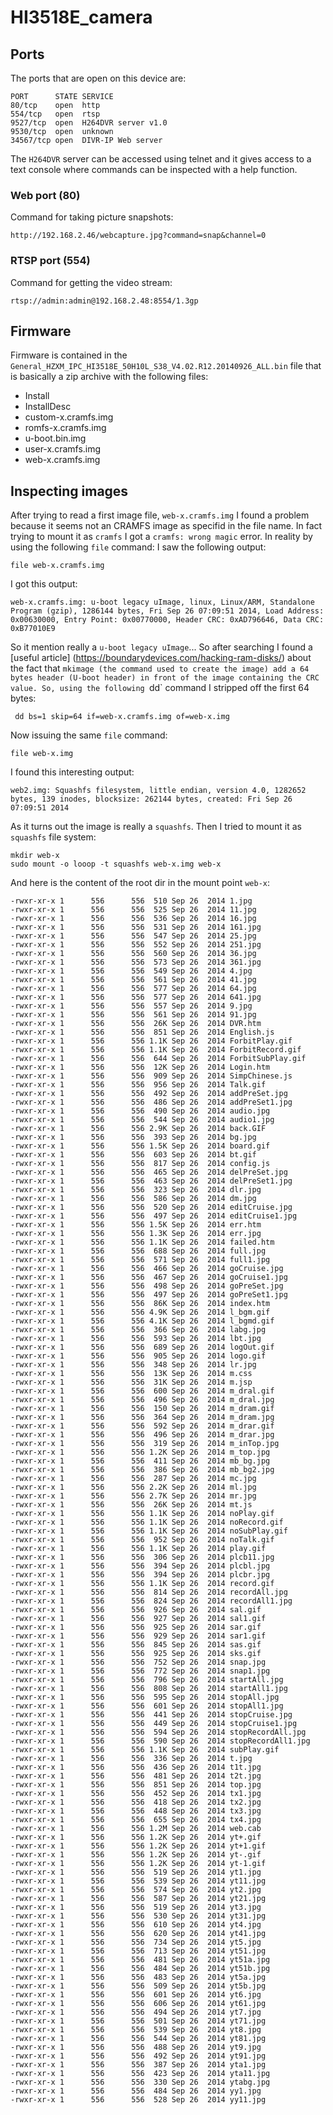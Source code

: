 # HI3518E_camera

## Ports
The ports that are open on this device are:
```
PORT      STATE SERVICE
80/tcp    open  http
554/tcp   open  rtsp
9527/tcp  open  H264DVR server v1.0
9530/tcp  open  unknown
34567/tcp open  DIVR-IP Web server
```
The `H264DVR` server can be accessed using telnet and it gives access to a text console where commands can be inspected with a help function.

### Web port (80)
Command for taking picture snapshots:
```
http://192.168.2.46/webcapture.jpg?command=snap&channel=0
```
### RTSP port (554)
Command for getting the video stream:
```
rtsp://admin:admin@192.168.2.48:8554/1.3gp
```

## Firmware
Firmware is contained in the `General_HZXM_IPC_HI3518E_50H10L_S38_V4.02.R12.20140926_ALL.bin` file that is basically a zip archive with the following files:
* Install
* InstallDesc
* custom-x.cramfs.img
* romfs-x.cramfs.img
* u-boot.bin.img
* user-x.cramfs.img
* web-x.cramfs.img

## Inspecting images
After trying to read a first image file, `web-x.cramfs.img` I found a problem because it seems not an CRAMFS image as specifid in the file name. In fact trying to mount it as `cramfs` I got a `cramfs: wrong magic` error.
In reality by using the following `file` command:
I saw the following output:
```
file web-x.cramfs.img                                                                                                                    
```
I got this output:
```
web-x.cramfs.img: u-boot legacy uImage, linux, Linux/ARM, Standalone Program (gzip), 1286144 bytes, Fri Sep 26 07:09:51 2014, Load Address: 0x00630000, Entry Point: 0x00770000, Header CRC: 0xAD796646, Data CRC: 0xB77010E9
```
So it mention really a `u-boot legacy uImage`... So after searching I found a [useful article] (https://boundarydevices.com/hacking-ram-disks/) about the fact that `mkimage (the command used to create the image) add a 64 bytes header (U-boot header) in front of the image containing the CRC value.
So, using the following `dd` command I stripped off the first 64 bytes:
```
 dd bs=1 skip=64 if=web-x.cramfs.img of=web-x.img 
 ```
 Now issuing the same `file` command:
 ```
 file web-x.img
 ```
 I found this interesting output:
```
web2.img: Squashfs filesystem, little endian, version 4.0, 1282652 bytes, 139 inodes, blocksize: 262144 bytes, created: Fri Sep 26 07:09:51 2014
```
As it turns out the image is really a `squashfs`. Then I tried to mount it as `squashfs` file system:
```
mkdir web-x
sudo mount -o looop -t squashfs web-x.img web-x
```
And here is the content of the root dir in the mount point `web-x`:
```
-rwxr-xr-x 1      556      556  510 Sep 26  2014 1.jpg
-rwxr-xr-x 1      556      556  525 Sep 26  2014 11.jpg
-rwxr-xr-x 1      556      556  536 Sep 26  2014 16.jpg
-rwxr-xr-x 1      556      556  531 Sep 26  2014 161.jpg
-rwxr-xr-x 1      556      556  547 Sep 26  2014 25.jpg
-rwxr-xr-x 1      556      556  552 Sep 26  2014 251.jpg
-rwxr-xr-x 1      556      556  560 Sep 26  2014 36.jpg
-rwxr-xr-x 1      556      556  573 Sep 26  2014 361.jpg
-rwxr-xr-x 1      556      556  549 Sep 26  2014 4.jpg
-rwxr-xr-x 1      556      556  561 Sep 26  2014 41.jpg
-rwxr-xr-x 1      556      556  577 Sep 26  2014 64.jpg
-rwxr-xr-x 1      556      556  577 Sep 26  2014 641.jpg
-rwxr-xr-x 1      556      556  557 Sep 26  2014 9.jpg
-rwxr-xr-x 1      556      556  561 Sep 26  2014 91.jpg
-rwxr-xr-x 1      556      556  26K Sep 26  2014 DVR.htm
-rwxr-xr-x 1      556      556  851 Sep 26  2014 English.js
-rwxr-xr-x 1      556      556 1.1K Sep 26  2014 ForbitPlay.gif
-rwxr-xr-x 1      556      556 1.1K Sep 26  2014 ForbitRecord.gif
-rwxr-xr-x 1      556      556  644 Sep 26  2014 ForbitSubPlay.gif
-rwxr-xr-x 1      556      556  12K Sep 26  2014 Login.htm
-rwxr-xr-x 1      556      556  909 Sep 26  2014 SimpChinese.js
-rwxr-xr-x 1      556      556  956 Sep 26  2014 Talk.gif
-rwxr-xr-x 1      556      556  492 Sep 26  2014 addPreSet.jpg
-rwxr-xr-x 1      556      556  486 Sep 26  2014 addPreSet1.jpg
-rwxr-xr-x 1      556      556  490 Sep 26  2014 audio.jpg
-rwxr-xr-x 1      556      556  544 Sep 26  2014 audio1.jpg
-rwxr-xr-x 1      556      556 2.9K Sep 26  2014 back.GIF
-rwxr-xr-x 1      556      556  393 Sep 26  2014 bg.jpg
-rwxr-xr-x 1      556      556 1.5K Sep 26  2014 board.gif
-rwxr-xr-x 1      556      556  603 Sep 26  2014 bt.gif
-rwxr-xr-x 1      556      556  817 Sep 26  2014 config.js
-rwxr-xr-x 1      556      556  465 Sep 26  2014 delPreSet.jpg
-rwxr-xr-x 1      556      556  463 Sep 26  2014 delPreSet1.jpg
-rwxr-xr-x 1      556      556  323 Sep 26  2014 dlr.jpg
-rwxr-xr-x 1      556      556  586 Sep 26  2014 dm.jpg
-rwxr-xr-x 1      556      556  520 Sep 26  2014 editCruise.jpg
-rwxr-xr-x 1      556      556  497 Sep 26  2014 editCruise1.jpg
-rwxr-xr-x 1      556      556 1.5K Sep 26  2014 err.htm
-rwxr-xr-x 1      556      556 1.3K Sep 26  2014 err.jpg
-rwxr-xr-x 1      556      556 1.1K Sep 26  2014 failed.htm
-rwxr-xr-x 1      556      556  688 Sep 26  2014 full.jpg
-rwxr-xr-x 1      556      556  571 Sep 26  2014 full1.jpg
-rwxr-xr-x 1      556      556  466 Sep 26  2014 goCruise.jpg
-rwxr-xr-x 1      556      556  467 Sep 26  2014 goCruise1.jpg
-rwxr-xr-x 1      556      556  498 Sep 26  2014 goPreSet.jpg
-rwxr-xr-x 1      556      556  497 Sep 26  2014 goPreSet1.jpg
-rwxr-xr-x 1      556      556  86K Sep 26  2014 index.htm
-rwxr-xr-x 1      556      556 4.9K Sep 26  2014 l_bgm.gif
-rwxr-xr-x 1      556      556 4.1K Sep 26  2014 l_bgmd.gif
-rwxr-xr-x 1      556      556  366 Sep 26  2014 labg.jpg
-rwxr-xr-x 1      556      556  593 Sep 26  2014 lbt.jpg
-rwxr-xr-x 1      556      556  689 Sep 26  2014 logOut.gif
-rwxr-xr-x 1      556      556  905 Sep 26  2014 logo.gif
-rwxr-xr-x 1      556      556  348 Sep 26  2014 lr.jpg
-rwxr-xr-x 1      556      556  13K Sep 26  2014 m.css
-rwxr-xr-x 1      556      556  31K Sep 26  2014 m.jsp
-rwxr-xr-x 1      556      556  600 Sep 26  2014 m_dral.gif
-rwxr-xr-x 1      556      556  496 Sep 26  2014 m_dral.jpg
-rwxr-xr-x 1      556      556  150 Sep 26  2014 m_dram.gif
-rwxr-xr-x 1      556      556  364 Sep 26  2014 m_dram.jpg
-rwxr-xr-x 1      556      556  592 Sep 26  2014 m_drar.gif
-rwxr-xr-x 1      556      556  496 Sep 26  2014 m_drar.jpg
-rwxr-xr-x 1      556      556  319 Sep 26  2014 m_inTop.jpg
-rwxr-xr-x 1      556      556 1.2K Sep 26  2014 m_top.jpg
-rwxr-xr-x 1      556      556  411 Sep 26  2014 mb_bg.jpg
-rwxr-xr-x 1      556      556  386 Sep 26  2014 mb_bg2.jpg
-rwxr-xr-x 1      556      556  287 Sep 26  2014 mc.jpg
-rwxr-xr-x 1      556      556 2.2K Sep 26  2014 ml.jpg
-rwxr-xr-x 1      556      556 2.7K Sep 26  2014 mr.jpg
-rwxr-xr-x 1      556      556  26K Sep 26  2014 mt.js
-rwxr-xr-x 1      556      556 1.1K Sep 26  2014 noPlay.gif
-rwxr-xr-x 1      556      556 1.1K Sep 26  2014 noRecord.gif
-rwxr-xr-x 1      556      556 1.1K Sep 26  2014 noSubPlay.gif
-rwxr-xr-x 1      556      556  952 Sep 26  2014 noTalk.gif
-rwxr-xr-x 1      556      556 1.1K Sep 26  2014 play.gif
-rwxr-xr-x 1      556      556  306 Sep 26  2014 plcb11.jpg
-rwxr-xr-x 1      556      556  394 Sep 26  2014 plcbl.jpg
-rwxr-xr-x 1      556      556  394 Sep 26  2014 plcbr.jpg
-rwxr-xr-x 1      556      556 1.1K Sep 26  2014 record.gif
-rwxr-xr-x 1      556      556  814 Sep 26  2014 recordAll.jpg
-rwxr-xr-x 1      556      556  824 Sep 26  2014 recordAll1.jpg
-rwxr-xr-x 1      556      556  926 Sep 26  2014 sal.gif
-rwxr-xr-x 1      556      556  927 Sep 26  2014 sal1.gif
-rwxr-xr-x 1      556      556  925 Sep 26  2014 sar.gif
-rwxr-xr-x 1      556      556  929 Sep 26  2014 sar1.gif
-rwxr-xr-x 1      556      556  845 Sep 26  2014 sas.gif
-rwxr-xr-x 1      556      556  925 Sep 26  2014 sks.gif
-rwxr-xr-x 1      556      556  752 Sep 26  2014 snap.jpg
-rwxr-xr-x 1      556      556  772 Sep 26  2014 snap1.jpg
-rwxr-xr-x 1      556      556  796 Sep 26  2014 startAll.jpg
-rwxr-xr-x 1      556      556  808 Sep 26  2014 startAll1.jpg
-rwxr-xr-x 1      556      556  595 Sep 26  2014 stopAll.jpg
-rwxr-xr-x 1      556      556  601 Sep 26  2014 stopAll1.jpg
-rwxr-xr-x 1      556      556  441 Sep 26  2014 stopCruise.jpg
-rwxr-xr-x 1      556      556  449 Sep 26  2014 stopCruise1.jpg
-rwxr-xr-x 1      556      556  594 Sep 26  2014 stopRecordAll.jpg
-rwxr-xr-x 1      556      556  590 Sep 26  2014 stopRecordAll1.jpg
-rwxr-xr-x 1      556      556 1.1K Sep 26  2014 subPlay.gif
-rwxr-xr-x 1      556      556  336 Sep 26  2014 t.jpg
-rwxr-xr-x 1      556      556  436 Sep 26  2014 t1t.jpg
-rwxr-xr-x 1      556      556  481 Sep 26  2014 t2t.jpg
-rwxr-xr-x 1      556      556  851 Sep 26  2014 top.jpg
-rwxr-xr-x 1      556      556  452 Sep 26  2014 tx1.jpg
-rwxr-xr-x 1      556      556  418 Sep 26  2014 tx2.jpg
-rwxr-xr-x 1      556      556  448 Sep 26  2014 tx3.jpg
-rwxr-xr-x 1      556      556  655 Sep 26  2014 tx4.jpg
-rwxr-xr-x 1      556      556 1.2M Sep 26  2014 web.cab
-rwxr-xr-x 1      556      556 1.2K Sep 26  2014 yt+.gif
-rwxr-xr-x 1      556      556 1.2K Sep 26  2014 yt+1.gif
-rwxr-xr-x 1      556      556 1.2K Sep 26  2014 yt-.gif
-rwxr-xr-x 1      556      556 1.2K Sep 26  2014 yt-1.gif
-rwxr-xr-x 1      556      556  519 Sep 26  2014 yt1.jpg
-rwxr-xr-x 1      556      556  539 Sep 26  2014 yt11.jpg
-rwxr-xr-x 1      556      556  574 Sep 26  2014 yt2.jpg
-rwxr-xr-x 1      556      556  587 Sep 26  2014 yt21.jpg
-rwxr-xr-x 1      556      556  519 Sep 26  2014 yt3.jpg
-rwxr-xr-x 1      556      556  530 Sep 26  2014 yt31.jpg
-rwxr-xr-x 1      556      556  610 Sep 26  2014 yt4.jpg
-rwxr-xr-x 1      556      556  620 Sep 26  2014 yt41.jpg
-rwxr-xr-x 1      556      556  734 Sep 26  2014 yt5.jpg
-rwxr-xr-x 1      556      556  713 Sep 26  2014 yt51.jpg
-rwxr-xr-x 1      556      556  481 Sep 26  2014 yt51a.jpg
-rwxr-xr-x 1      556      556  484 Sep 26  2014 yt51b.jpg
-rwxr-xr-x 1      556      556  483 Sep 26  2014 yt5a.jpg
-rwxr-xr-x 1      556      556  509 Sep 26  2014 yt5b.jpg
-rwxr-xr-x 1      556      556  601 Sep 26  2014 yt6.jpg
-rwxr-xr-x 1      556      556  606 Sep 26  2014 yt61.jpg
-rwxr-xr-x 1      556      556  494 Sep 26  2014 yt7.jpg
-rwxr-xr-x 1      556      556  501 Sep 26  2014 yt71.jpg
-rwxr-xr-x 1      556      556  539 Sep 26  2014 yt8.jpg
-rwxr-xr-x 1      556      556  544 Sep 26  2014 yt81.jpg
-rwxr-xr-x 1      556      556  488 Sep 26  2014 yt9.jpg
-rwxr-xr-x 1      556      556  492 Sep 26  2014 yt91.jpg
-rwxr-xr-x 1      556      556  387 Sep 26  2014 yta1.jpg
-rwxr-xr-x 1      556      556  423 Sep 26  2014 yta11.jpg
-rwxr-xr-x 1      556      556  330 Sep 26  2014 ytabg.jpg
-rwxr-xr-x 1      556      556  484 Sep 26  2014 yy1.jpg
-rwxr-xr-x 1      556      556  528 Sep 26  2014 yy11.jpg
```

